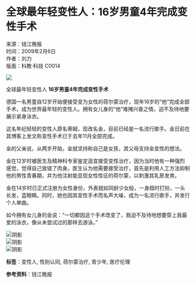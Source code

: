 # 全球最年轻变性人：16岁男童4年完成变性手术

来源：钱江晚报  
时间：2009年2月6日  
作者：刘力  
版面：科教·科技 C0014  

![](../../../images/2009-02/06/qjwb20090206c0014v01n.jpg)

全球最年轻变性人 **16岁男童4年完成变性手术**

德国一名男童自12岁开始便接受变为女性的荷尔蒙治疗，现年16岁的“他”完成全部手术，成为世界最年轻的变性人。拥有女儿身的“他”难掩兴奋之情，迫不及待地要展示紧身泳衣。

这名年纪轻轻的变性人原名蒂姆，现改名金，目前已经是一名流行歌手。金日前在其博客上发文称变性手术已于去年11月全部完成。

金的父亲说，从两岁开始，金就坚持称自己是女孩，其父母支持金变性的想法。

金在12岁时被医生及精神科专家鉴定适宜接受变性治疗，因为当时他有一种强烈感觉，觉得自己放错了肉身。医生认为他需要接受治疗，首先是利用人工方法抑制他的男性青春期，并为他注射能显现女性性征的荷尔蒙，以刺激其乳房发育。

金在14岁时已正式注册为女性身份，外表就如同龄少女般，一身趋时打扮，一头长发，蓝眼睛。同时，她也因其变性手术而名声大噪，成为一名流行歌手，并发行个人单曲。

如今拥有女儿身的金说：“一切都因这个手术改变了，我迫不及待地想要穿上我最爱的泳衣，像从未尝试过的那样去游泳。” 

![阴影](../../../tplimg/c_02.gif)  
![阴影](../../../tplimg/c_05.gif)  
![阴影](../../../tplimg/c_07.gif)

**标签**：变性人, 性别认同, 荷尔蒙治疗, 青少年, 医疗伦理

**参考资料**：钱江晚报